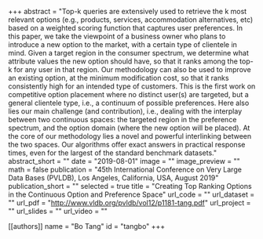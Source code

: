 +++
abstract = "Top-k queries are extensively used to retrieve the k most relevant options (e.g., products, services, accommodation alternatives, etc) based on a weighted scoring function that captures user preferences. In this paper, we take the viewpoint of a business owner who plans to introduce a new option to the market, with a certain type of clientele in mind. Given a target region in the consumer spectrum, we determine what attribute values the new option should have, so that it ranks among the top-k for any user in that region. Our methodology can also be used to improve an existing option, at the minimum modification cost, so that it ranks consistently high for an intended type of customers. This is the first work on competitive option placement where no distinct user(s) are targeted, but a general clientele type, i.e., a continuum of possible preferences. Here also lies our main challenge (and contribution), i.e., dealing with the interplay between two continuous spaces: the targeted region in the preference spectrum, and the option domain (where the new option will be placed). At the core of our methodology lies a novel and powerful interlinking between the two spaces. Our algorithms offer exact answers in practical response times, even for the largest of the standard benchmark datasets."
abstract_short = ""
date = "2019-08-01"
image = ""
image_preview = ""
math = false
publication = "45th International Conference on Very Large Data Bases (PVLDB), Los Angeles, California, USA, August 2019"
publication_short = ""
selected = true
title = "Creating Top Ranking Options in the Continuous Option and Preference Space"
url_code = ""
url_dataset = ""
url_pdf = "http://www.vldb.org/pvldb/vol12/p1181-tang.pdf"
url_project = ""
url_slides = ""
url_video = ""

[[authors]]
    name = "Bo Tang"
    id = "tangbo"
+++
